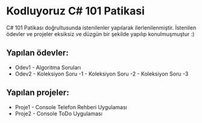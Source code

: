 # Kodluyoruz C# 101 Patikasi

C# 101 Patikası doğrultusunda istenilenler yapılarak ilerlenilenmiştir.
İstenilen ödevler ve projeler eksiksiz ve düzgün bir şekilde yapılıp konulmuşmuştur :)

## Yapılan ödevler:
* Odev1 - Algoritma Soruları
* Odev2
          - Koleksiyon Soru -1
          - Koleksiyon Soru -2
          - Koleksiyon Soru -3
         
## Yapılan projeler:
* Proje1
          - Console Telefon Rehberi Uygulaması
* Proje2 
          - Console ToDo Uygulaması
